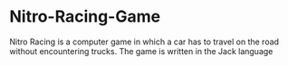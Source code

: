 # Nitro-Racing-Game
Nitro Racing is a computer game in which a car has to travel on the road without encountering trucks. The game is written in the Jack language

